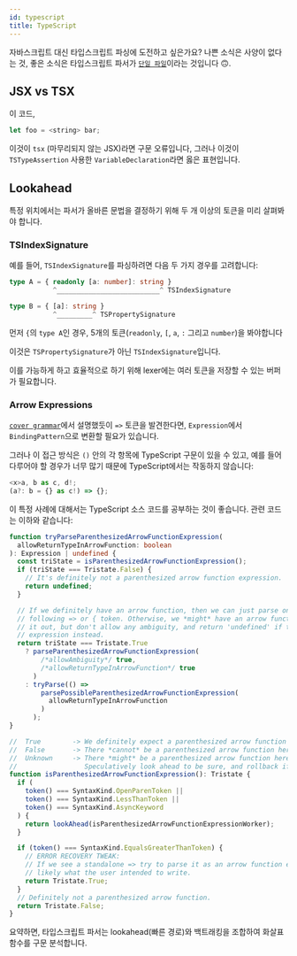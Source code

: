 ```yaml
---
id: typescript
title: TypeScript
---
```


자바스크립트 대신 타입스크립트 파싱에 도전하고 싶은가요?
나쁜 소식은 사양이 없다는 것,
좋은 소식은 타입스크립트 파서가 [`단일 파일`](https://github.com/microsoft/TypeScript/blob/main/src/compiler/parser.ts)이라는 것입니다 🙃.

## JSX vs TSX

이 코드,

```javascript
let foo = <string> bar;
```

이것이 `tsx` (마무리되지 않는 JSX)라면 구문 오류입니다,
그러나 이것이 `TSTypeAssertion` 사용한 `VariableDeclaration`라면 옳은 표현입니다.

## Lookahead

특정 위치에서는 파서가 올바른 문법을 결정하기 위해 두 개 이상의 토큰을 미리 살펴봐야 합니다.

### TSIndexSignature

예를 들어, `TSIndexSignature`를 파싱하려면 다음 두 가지 경우를 고려합니다:

```typescript
type A = { readonly [a: number]: string }
           ^__________________________^ TSIndexSignature

type B = { [a]: string }
           ^_________^ TSPropertySignature
```

먼저 `{`의 `type A`인 경우, 5개의 토큰(`readonly`, `[`, `a`, `:` 그리고 `number`)을 봐야합니다

이것은 `TSPropertySignature`가 아닌 `TSIndexSignature`입니다.

이를 가능하게 하고 효율적으로 하기 위해 lexer에는 여러 토큰을 저장할 수 있는 버퍼가 필요합니다.

### Arrow Expressions

[`cover grammar`](/blog/grammar#cover-grammar)에서 설명했듯이 `=>` 토큰을 발견한다면, `Expression`에서 `BindingPattern`으로 변환할 필요가 있습니다.

그러나 이 접근 방식은 `()` 안의 각 항목에 TypeScript 구문이 있을 수 있고, 예를 들어 다루어야 할 경우가 너무 많기 때문에 TypeScript에서는 작동하지 않습니다:

```typescript
<x>a, b as c, d!;
(a?: b = {} as c!) => {};
```

이 특정 사례에 대해서는 TypeScript 소스 코드를 공부하는 것이 좋습니다. 관련 코드는 이하와 같습니다:

```typescript
function tryParseParenthesizedArrowFunctionExpression(
  allowReturnTypeInArrowFunction: boolean
): Expression | undefined {
  const triState = isParenthesizedArrowFunctionExpression();
  if (triState === Tristate.False) {
    // It's definitely not a parenthesized arrow function expression.
    return undefined;
  }

  // If we definitely have an arrow function, then we can just parse one, not requiring a
  // following => or { token. Otherwise, we *might* have an arrow function.  Try to parse
  // it out, but don't allow any ambiguity, and return 'undefined' if this could be an
  // expression instead.
  return triState === Tristate.True
    ? parseParenthesizedArrowFunctionExpression(
        /*allowAmbiguity*/ true,
        /*allowReturnTypeInArrowFunction*/ true
      )
    : tryParse(() =>
        parsePossibleParenthesizedArrowFunctionExpression(
          allowReturnTypeInArrowFunction
        )
      );
}

//  True        -> We definitely expect a parenthesized arrow function here.
//  False       -> There *cannot* be a parenthesized arrow function here.
//  Unknown     -> There *might* be a parenthesized arrow function here.
//                 Speculatively look ahead to be sure, and rollback if not.
function isParenthesizedArrowFunctionExpression(): Tristate {
  if (
    token() === SyntaxKind.OpenParenToken ||
    token() === SyntaxKind.LessThanToken ||
    token() === SyntaxKind.AsyncKeyword
  ) {
    return lookAhead(isParenthesizedArrowFunctionExpressionWorker);
  }

  if (token() === SyntaxKind.EqualsGreaterThanToken) {
    // ERROR RECOVERY TWEAK:
    // If we see a standalone => try to parse it as an arrow function expression as that's
    // likely what the user intended to write.
    return Tristate.True;
  }
  // Definitely not a parenthesized arrow function.
  return Tristate.False;
}
```

요약하면, 타입스크립트 파서는 lookahead(빠른 경로)와 백트래킹을 조합하여 화살표 함수를 구문 분석합니다.

